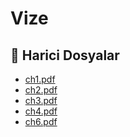 # Vize


<!--Index-->

## 🔗 Harici Dosyalar

- [ch1.pdf](./ch1.pdf)
- [ch2.pdf](./ch2.pdf)
- [ch3.pdf](./ch3.pdf)
- [ch4.pdf](./ch4.pdf)
- [ch6.pdf](./ch6.pdf)


<!--Index-->

